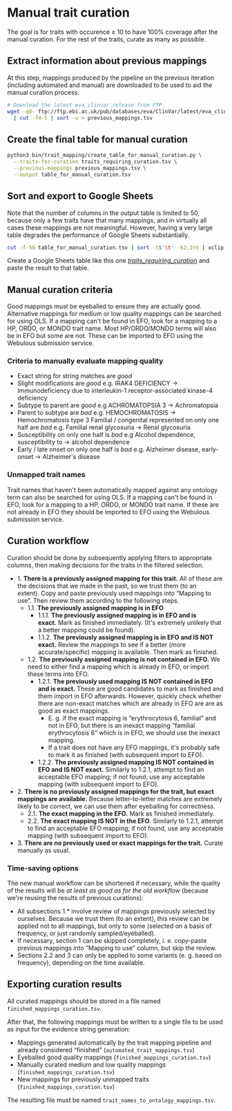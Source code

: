 # Manual trait curation

The goal is for traits with occurence ≥ 10 to have 100% coverage after the manual curation. For the rest of the
traits, curate as many as possible.

## Extract information about previous mappings
At this step, mappings produced by the pipeline on the previous iteration (including automated and manual) are
downloaded to be used to aid the manual curation process.

```bash
# Download the latest eva_clinvar release from FTP
wget -qO- ftp://ftp.ebi.ac.uk/pub/databases/eva/ClinVar/latest/eva_clinvar.txt \
  | cut -f4-5 | sort -u > previous_mappings.tsv
```

## Create the final table for manual curation
```bash
python3 bin/trait_mapping/create_table_for_manual_curation.py \
  --traits-for-curation traits_requiring_curation.tsv \
  --previous-mappings previous_mappings.tsv \
  --output table_for_manual_curation.tsv
```

## Sort and export to Google Sheets
Note that the number of columns in the output table is limited to 50, because only a few traits have that many
mappings, and in virtually all cases these mappings are not meaningful. However, having a very large table degrades
the performance of Google Sheets substantially.

```bash
cut -f-50 table_for_manual_curation.tsv | sort -t$'\t' -k2,2rn | xclip -selection clipboard
```

Create a Google Sheets table like this one
[_traits_requiring_curation_](https://docs.google.com/spreadsheets/d/1mb_ZAEwlSTLCQYBWsihxvUGWoy-otaKFq8tIxpJVT0U/)
and paste the result to that table.

## Manual curation criteria
Good mappings must be eyeballed to ensure they are actually good. Alternative mappings for medium or low quality
mappings can be searched for using OLS. If a mapping can't be found in EFO, look for a mapping to a HP, ORDO, or
MONDO trait name. Most HP/ORDO/MONDO terms will also be in EFO but some are not. These can be imported to EFO using
the Webulous submission service.

### Criteria to manually evaluate mapping quality
* Exact string for string matches are _good_
* Slight modifications are _good_ e.g. IRAK4 DEFICIENCY → Immunodeficiency due to interleukin-1 receptor-associated
  kinase-4 deficiency
* Subtype to parent are _good_ e.g ACHROMATOPSIA 3 → Achromatopsia
* Parent to subtype are _bad_ e.g. HEMOCHROMATOSIS → Hemochromatosis type 3
Familial / congenital represented on only one half are _bad_ e.g. Familial renal glycosuria → Renal glycosuria
* Susceptibility on only one half is _bad_ e.g Alcohol dependence, susceptibility to → alcohol dependence
* Early / late onset on only one half is _bad_ e.g. Alzheimer disease, early-onset → Alzheimer's disease

### Unmapped trait names
Trait names that haven't been automatically mapped against any ontology term can also be searched for using OLS. If a
mapping can't be found in EFO, look for a mapping to a HP, ORDO, or MONDO trait name. If these are not already in EFO
they should be imported to EFO using the Webulous submission service.

## Curation workflow
Curation should be done by subsequently applying filters to appropriate columns, then making decisions for the traits
in the filtered selection.

* 1\. **There is a previously assigned mapping for this trait.** All of these are the decisions that we made in the
  past, so we trust them (to an extent). Copy and paste previously used mappings into “Mapping to use”. Then review
  them according to the following steps.
  * 1.1. **The previously assigned mapping is in EFO**
    * 1.1.1. **The previously assigned mapping is in EFO and is exact.** Mark as finished immediately. (It's
      extremely unlikely that a better mapping could be found).
    * 1.1.2. **The previously assigned mapping is in EFO and IS NOT exact.** Review the mappings to see if a better
      (more accurate/specific) mapping is available. Then mark as finished.
  * 1.2. **The previously assigned mapping is not contained in EFO.** We need to either find a mapping which is
    already in EFO, or import these terms into EFO.
    * 1.2.1. **The previously used mapping IS NOT contained in EFO and is exact.** These are good candidates to mark
      as finished and them import in EFO afterwards. However, quickly check whether there are non-exact matches which
      are already in EFO are are as good as exact mappings.
      * E. g. if the exact mapping is “erythrocytosis 6, familial” and not in EFO, but there is an inexact mapping
        “familial erythrocytosis 6” which *is* in EFO, we should use the inexact mapping.
      * If a trait does not have any EFO mappings, it's probably safe to mark it as finished (with subsequent import
        to EFO).
    * 1.2.2. **The previously assigned mapping IS NOT contained in EFO and IS NOT exact.** Similarly to 1.2.1,
      attempt to find an acceptable EFO mapping; if not found, use any acceptable mapping (with subsequent import to
      EFO).
* 2\. **There is no previously assigned mappings for the trait, but exact mappings are available.** Because
  letter-to-letter matches are extremely likely to be correct, we can use them after eyeballing for correctness.
  * 2.1. **The exact mapping in the EFO.** Mark as finished immediately.
  * 2.2. **The exact mapping IS NOT in the EFO.** Similarly to 1.2.1, attempt to find an acceptable EFO mapping; if
    not found, use any acceptable mapping (with subsequent import to EFO).
* 3\. **There are no previously used or exact mappings for the trait.** Curate manually as usual.

### Time-saving options
The new manual workflow can be shortened if necessary, while the quality of the results will be _at least as good as
for the old workflow_ (because we're reusing the results of previous curations):
* All subsections 1.\* involve review of mappings previously selected by ourselves. Because we trust them (to an
  extent), this review can be applied not to all mappings, but only to some (selected on a basis of frequency, or
  just randomly sampled/eyeballed).
* If necessary, section 1 can be skipped completely, i. e. copy-paste previous mappings into “Mapping to use” column,
  but skip the review.
* Sections 2.2 and 3 can only be applied to some variants (e. g. based on frequency), depending on the time
  available.

## Exporting curation results
All curated mappings should be stored in a file named `finished_mappings_curation.tsv`.
 
After that, the following mappings must be written to a single file to be used as input for the evidence string
generation:
* Mappings generated automatically by the trait mapping pipeline and already considered “finished”
  (`automated_trait_mappings.tsv`)
* Eyeballed good quality mappings (`finished_mappings_curation.tsv`)
* Manually curated medium and low quality mappings (`finished_mappings_curation.tsv`)
* New mappings for previously unmapped traits (`finished_mappings_curation.tsv`)

The resulting file must be named `trait_names_to_ontology_mappings.tsv`.
